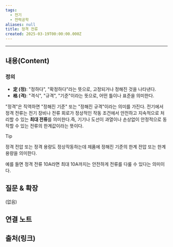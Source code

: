 ```yaml
---
tags:
  - 전기
  - 전력공학
aliases: null
title: 정격 전류
created: 2025-03-19T00:00:00.000Z
---
```


---

## 내용(Content)

### 정의

- **定 (정)**: "정하다", "확정하다"라는 뜻으로, 고정되거나 정해진 것을 나타낸다.
- **格 (격)**: "격식", "규격", "기준"이라는 뜻으로, 어떤 틀이나 표준을 의미한다.

"정격"은 직역하면 "정해진 기준" 또는 "정해진 규격"이라는 의미를 가진다.  전기에서 정격 전류는 전기 장비나 전류 회로가 정상적인 작동 조건에서 안전하고 지속적으로 처리할 수 있는 **최대 전류**를 의미한다.즉, 기기나 도선이 과열이나 손상없이 안정적으로 동작할 수 있는 전류의 한계값이라는 뜻이다.

>[!tip]
>정격 전압 또는 정격 용량도 정상작동하는데 제품에 정해진 기준의 한계 전압 또는 한계 용량을 의미한다.

예를 들면 정격 전류 10A라면 최대 10A까지는 안전하게 전류를 다룰 수 있다는 의미이다.



## 질문 & 확장

(없음)

## 연결 노트

## 출처(링크)





